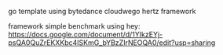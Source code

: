 go template using bytedance cloudwego hertz framework

framework simple benchmark using hey: https://docs.google.com/document/d/1YIkzEYj-psQA0QuZrEKXKbc4ISKmG_bYBzZIrNEOQA0/edit?usp=sharing


